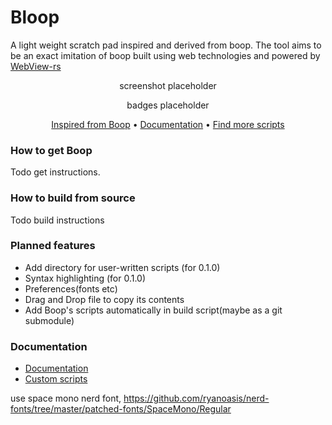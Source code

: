 # Bloop
A light weight scratch pad inspired and derived from boop.
The tool aims to be an exact imitation of boop built using web technologies and powered by <a href="https://github.com/Boscop/web-view">WebView-rs</a>

<p align="center">
    screenshot placeholder
</p>

<p align="center">
  badges placeholder
</p>

<p align="center">
  <a href="https://boop.okat.best/">Inspired from Boop</a>  •  <a href="https://github.com/Blakeinstein/Bloop/blob/main/docs/Readme.md">Documentation</a>  •  <a href="https://github.com/IvanMathy/Boop/tree/main/Scripts">Find more scripts</a>
</p>

### How to get Boop

Todo get instructions.

### How to build from source

Todo build instructions

### Planned features

- Add directory for user-written scripts (for 0.1.0) 
- Syntax highlighting (for 0.1.0)
- Preferences(fonts etc)
- Drag and Drop file to copy its contents
- Add Boop's scripts automatically in build script(maybe as a git submodule)

### Documentation

- [Documentation](docs/Readme.md)
- [Custom scripts](docs/CustomScripts.md)

use space mono nerd font, https://github.com/ryanoasis/nerd-fonts/tree/master/patched-fonts/SpaceMono/Regular